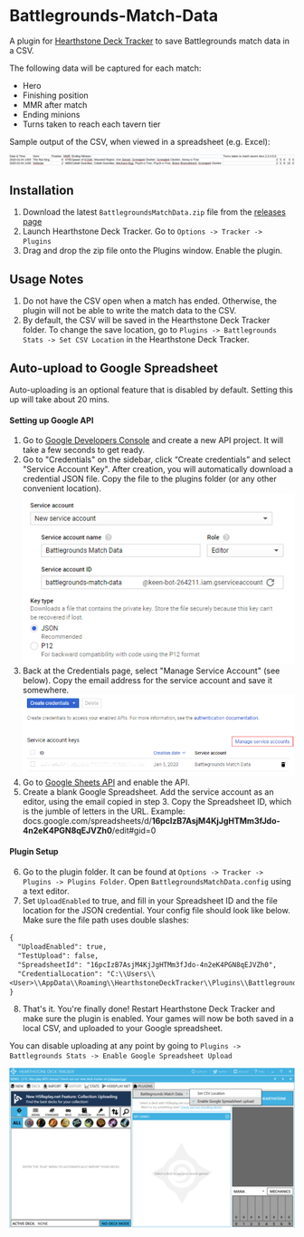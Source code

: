 # Battlegrounds-Match-Data
A plugin for [Hearthstone Deck Tracker](https://github.com/HearthSim/Hearthstone-Deck-Tracker) to save Battlegrounds match data in a CSV.

The following data will be captured for each match:
- Hero
- Finishing position
- MMR after match
- Ending minions
- Turns taken to reach each tavern tier

Sample output of the CSV, when viewed in a spreadsheet (e.g. Excel):

![CSVFormat](Images/csvformat.png?raw=true)  


## Installation
1. Download the latest `BattlegroundsMatchData.zip` file from the [releases page](https://github.com/jawslouis/battlegrounds-stats/releases)
2. Launch Hearthstone Deck Tracker. Go to `Options -> Tracker -> Plugins`
3. Drag and drop the zip file onto the Plugins window. Enable the plugin.

## Usage Notes
1. Do not have the CSV open when a match has ended. Otherwise, the plugin will not be able to write the match data to the CSV.
2. By default, the CSV will be saved in the Hearthstone Deck Tracker folder. To change the save location, go to `Plugins -> Battlegrounds Stats -> Set CSV Location` in the Hearthstone Deck Tracker.

## Auto-upload to Google Spreadsheet
Auto-uploading is an optional feature that is disabled by default. Setting this up will take about 20 mins. 

#### Setting up Google API
1. Go to [Google Developers Console](https://console.developers.google.com/) and create a new API project. It will take a few seconds to get ready.
2. Go to "Credentials" on the sidebar, click “Create credentials” and select "Service Account Key". After creation, you will automatically download a credential JSON file. Copy the file to the plugins folder (or any other convenient location).
![Create Credentials](Images/create-credential.PNG?raw=true)  
3. Back at the Credentials page, select "Manage Service Account" (see below). Copy the email address for the service account and save it somewhere. 
![Manage Account](Images/manage-account.PNG?raw=true)  
4. Go to [Google Sheets API](https://console.developers.google.com/apis/library/sheets.googleapis.com) and enable the API.
5. Create a blank Google Spreadsheet. Add the service account as an editor, using the email copied in step 3. Copy the Spreadsheet ID, which is the jumble of letters in the URL. Example: 
docs.google.com/spreadsheets/d/**16pcIzB7AsjM4KjJgHTMm3fJdo-4n2eK4PGN8qEJVZh0**/edit#gid=0

#### Plugin Setup
6. Go to the plugin folder. It can be found at `Options -> Tracker -> Plugins -> Plugins Folder`. Open `BattlegroundsMatchData.config` using a text editor.
7. Set `UploadEnabled` to true, and fill in your Spreadsheet ID and the file location for the JSON credential. Your config file should look like below. Make sure the file path uses double slashes:
```
{  
  "UploadEnabled": true,
  "TestUpload": false,
  "SpreadsheetId": "16pcIzB7AsjM4KjJgHTMm3fJdo-4n2eK4PGN8qEJVZh0",
  "CredentialLocation": "C:\\Users\\<User>\\AppData\\Roaming\\HearthstoneDeckTracker\\Plugins\\BattlegroundsMatchData\\MyCredential.json"
}
```
8. That's it. You're finally done! Restart Hearthstone Deck Tracker and make sure the plugin is enabled. Your games will now be both saved in a local CSV, and uploaded to your Google spreadsheet.

You can disable uploading at any point by going to `Plugins -> Battlegrounds Stats -> Enable Google Spreadsheet Upload`

![Manage Upload](Images/set-upload.png?raw=true)  

